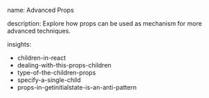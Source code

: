 name: Advanced Props

description: Explore how props can be used as mechanism for more advanced techniques.

insights:
  - children-in-react
  - dealing-with-this-props-children
  - type-of-the-children-props
  - specify-a-single-child
  - props-in-getinitialstate-is-an-anti-pattern
